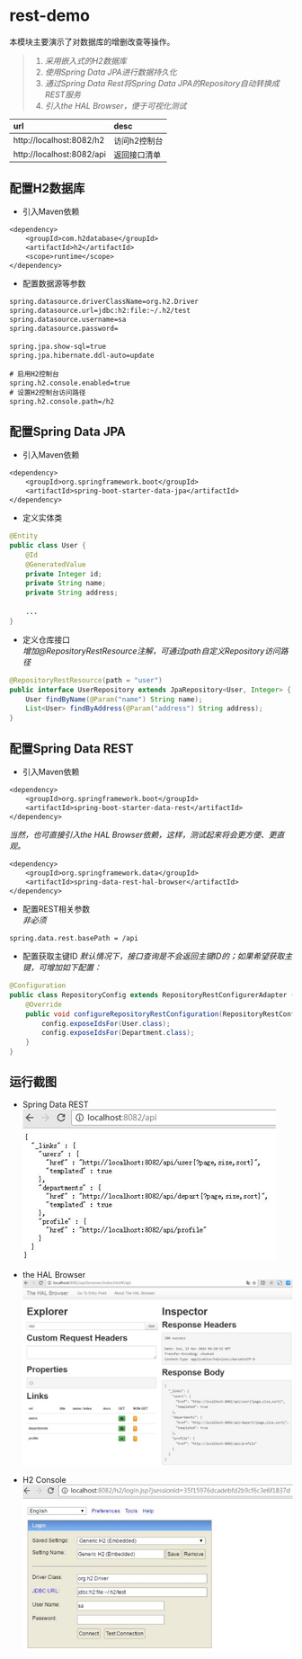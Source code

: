 # rest-demo  
本模块主要演示了对数据库的增删改查等操作。  
> 1. _采用嵌入式的H2数据库_  
> 2. _使用Spring Data JPA进行数据持久化_  
> 3. _通过Spring Data Rest将Spring Data JPA的Repository自动转换成REST服务_  
> 4. _引入the HAL Browser，便于可视化测试_  

|url|desc|  
|:---|:---|   
|http://localhost:8082/h2|访问h2控制台|  
|http://localhost:8082/api|返回接口清单|  

## 配置H2数据库

* 引入Maven依赖  
``` maven
<dependency>
	<groupId>com.h2database</groupId>
	<artifactId>h2</artifactId>
	<scope>runtime</scope>
</dependency>
```

* 配置数据源等参数  

``` properties
spring.datasource.driverClassName=org.h2.Driver
spring.datasource.url=jdbc:h2:file:~/.h2/test
spring.datasource.username=sa
spring.datasource.password=

spring.jpa.show-sql=true
spring.jpa.hibernate.ddl-auto=update

# 启用H2控制台
spring.h2.console.enabled=true
# 设置H2控制台访问路径
spring.h2.console.path=/h2
```

## 配置Spring Data JPA  

* 引入Maven依赖    
``` maven
<dependency>
	<groupId>org.springframework.boot</groupId>
	<artifactId>spring-boot-starter-data-jpa</artifactId>
</dependency>
```

* 定义实体类
``` java
@Entity
public class User {	
	@Id
	@GeneratedValue
	private Integer id;	
	private String name;
	private String address;
	
	...
}
```

* 定义仓库接口  
_增加@RepositoryRestResource注解，可通过path自定义Repository访问路径_  
``` java
@RepositoryRestResource(path = "user")
public interface UserRepository extends JpaRepository<User, Integer> {	
	User findByName(@Param("name") String name);	
	List<User> findByAddress(@Param("address") String address);	
}
```

## 配置Spring Data REST  

* 引入Maven依赖    
``` maven
<dependency>
	<groupId>org.springframework.boot</groupId>
	<artifactId>spring-boot-starter-data-rest</artifactId>
</dependency>
```

_当然，也可直接引入the HAL Browser依赖，这样，测试起来将会更方便、更直观。_  
``` maven
<dependency>
	<groupId>org.springframework.data</groupId>
	<artifactId>spring-data-rest-hal-browser</artifactId>
</dependency>
```

* 配置REST相关参数  
_非必须_  
``` properties
spring.data.rest.basePath = /api
```

* 配置获取主键ID
_默认情况下，接口查询是不会返回主键ID的；如果希望获取主键，可增加如下配置：_  
``` java
@Configuration
public class RepositoryConfig extends RepositoryRestConfigurerAdapter {
	@Override
	public void configureRepositoryRestConfiguration(RepositoryRestConfiguration config) {
		config.exposeIdsFor(User.class);
		config.exposeIdsFor(Department.class);
	}
}
```

## 运行截图
* Spring Data REST  
![Spring Data REST](../_images/rest-demo/rest.jpg)  

* the HAL Browser  
![the HAL Browser](../_images/rest-demo/hal.jpg)  

* H2 Console  
![H2 Console](../_images/rest-demo/h2-console.jpg)  

